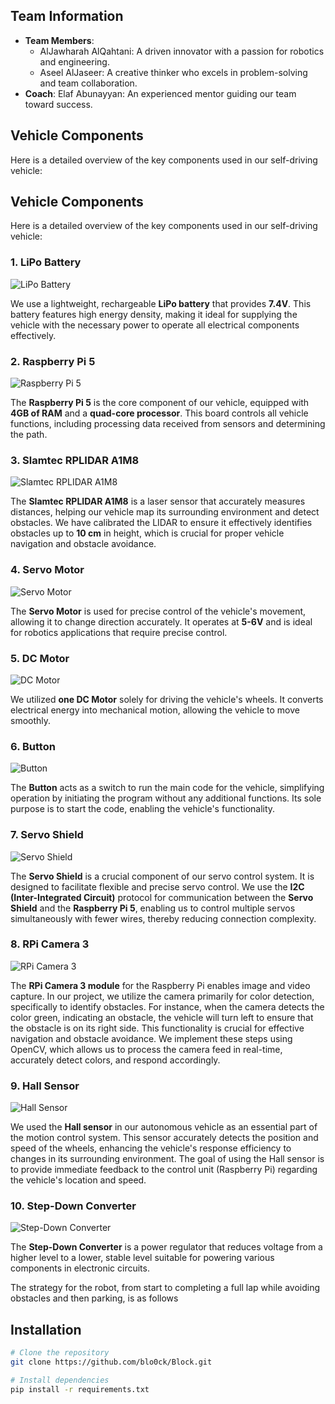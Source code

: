 

## Team Information

- **Team Members**:
  - AlJawharah AlQahtani: A driven innovator with a passion for robotics and engineering.
  - Aseel AlJaseer: A creative thinker who excels in problem-solving and team collaboration.
- **Coach**: Elaf Abunayyan: An experienced mentor guiding our team toward success.

## Vehicle Components
Here is a detailed overview of the key components used in our self-driving vehicle:

## Vehicle Components
Here is a detailed overview of the key components used in our self-driving vehicle:

### 1. LiPo Battery
![LiPo Battery](https://github.com/user-attachments/assets/908b8404-baff-41fb-9149-9b81a1c1a1dc)

We use a lightweight, rechargeable **LiPo battery** that provides **7.4V**. This battery features high energy density, making it ideal for supplying the vehicle with the necessary power to operate all electrical components effectively.


### 2. Raspberry Pi 5
![Raspberry Pi 5](https://github.com/user-attachments/assets/42fb6adc-8708-4bbc-a607-6fa7e811c71d)

The **Raspberry Pi 5** is the core component of our vehicle, equipped with **4GB of RAM** and a **quad-core processor**. This board controls all vehicle functions, including processing data received from sensors and determining the path.


### 3. Slamtec RPLIDAR A1M8
![Slamtec RPLIDAR A1M8](https://github.com/user-attachments/assets/9c29cec8-1050-4cdb-90a4-da71437b7734)

The **Slamtec RPLIDAR A1M8** is a laser sensor that accurately measures distances, helping our vehicle map its surrounding environment and detect obstacles. We have calibrated the LIDAR to ensure it effectively identifies obstacles up to **10 cm** in height, which is crucial for proper vehicle navigation and obstacle avoidance.


### 4. Servo Motor
![Servo Motor](https://github.com/user-attachments/assets/c1670549-f9af-4a37-8fa1-179a9e9dd13b)

The **Servo Motor** is used for precise control of the vehicle's movement, allowing it to change direction accurately. It operates at **5-6V** and is ideal for robotics applications that require precise control.


### 5. DC Motor
![DC Motor](https://github.com/user-attachments/assets/786b7cfa-312f-42eb-9389-e2e87b348060)

We utilized **one DC Motor** solely for driving the vehicle's wheels. It converts electrical energy into mechanical motion, allowing the vehicle to move smoothly.


### 6. Button
![Button](https://github.com/user-attachments/assets/65c64ba1-5371-4502-a137-03b5c4c18d32)

The **Button** acts as a switch to run the main code for the vehicle, simplifying operation by initiating the program without any additional functions. Its sole purpose is to start the code, enabling the vehicle's functionality.


### 7. Servo Shield
![Servo Shield](https://github.com/user-attachments/assets/7363483b-6689-4da0-88c1-e9cdde50f219)

The **Servo Shield** is a crucial component of our servo control system. It is designed to facilitate flexible and precise servo control. We use the **I2C (Inter-Integrated Circuit)** protocol for communication between the **Servo Shield** and the **Raspberry Pi 5**, enabling us to control multiple servos simultaneously with fewer wires, thereby reducing connection complexity.


### 8. RPi Camera 3
![RPi Camera 3](https://github.com/user-attachments/assets/65bd3e56-2714-4778-b2c9-bc456a161742)

The **RPi Camera 3 module** for the Raspberry Pi enables image and video capture. In our project, we utilize the camera primarily for color detection, specifically to identify obstacles. For instance, when the camera detects the color green, indicating an obstacle, the vehicle will turn left to ensure that the obstacle is on its right side. This functionality is crucial for effective navigation and obstacle avoidance. We implement these steps using OpenCV, which allows us to process the camera feed in real-time, accurately detect colors, and respond accordingly.


### 9. Hall Sensor
![Hall Sensor](https://github.com/user-attachments/assets/9d366444-3e11-4463-a1bf-e6da3ee52555)

We used the **Hall sensor** in our autonomous vehicle as an essential part of the motion control system. This sensor accurately detects the position and speed of the wheels, enhancing the vehicle's response efficiency to changes in its surrounding environment. The goal of using the Hall sensor is to provide immediate feedback to the control unit (Raspberry Pi) regarding the vehicle's location and speed.


### 10. Step-Down Converter
![Step-Down Converter](https://github.com/user-attachments/assets/f6231631-9f1b-4582-92bc-95a66b89b68c)

The **Step-Down Converter** is a power regulator that reduces voltage from a higher level to a lower, stable level suitable for powering various components in electronic circuits.

The strategy for the robot, from start to completing a full lap while avoiding obstacles and then parking, is as follows

## Installation
```bash
# Clone the repository
git clone https://github.com/blo0ck/Block.git

# Install dependencies
pip install -r requirements.txt

